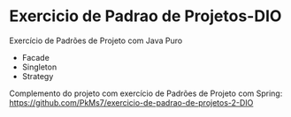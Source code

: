 # Exercicio de Padrao de Projetos-DIO

Exercício de Padrões de Projeto com Java Puro

- Facade
- Singleton
- Strategy

Complemento do projeto com exercício de Padrões de Projeto com Spring: https://github.com/PkMs7/exercicio-de-padrao-de-projetos-2-DIO